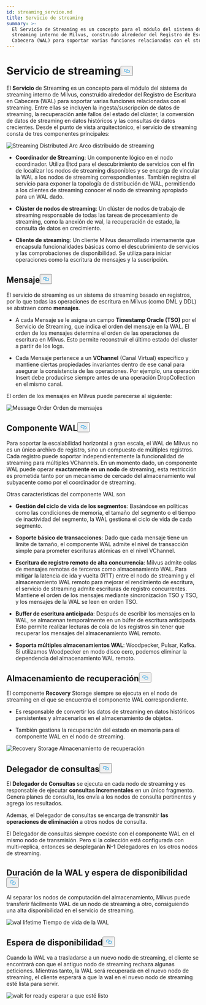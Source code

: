 ```yaml
---
id: streaming_service.md
title: Servicio de streaming
summary: >-
  El Servicio de Streaming es un concepto para el módulo del sistema de
  streaming interno de Milvus, construido alrededor del Registro de Escritura en
  Cabecera (WAL) para soportar varias funciones relacionadas con el streaming.
---
```

<h1 id="Streaming-Service" class="common-anchor-header">Servicio de streaming<button data-href="#Streaming-Service" class="anchor-icon" translate="no">
      <svg translate="no"
        aria-hidden="true"
        focusable="false"
        height="20"
        version="1.1"
        viewBox="0 0 16 16"
        width="16"
      >
        <path
          fill="#0092E4"
          fill-rule="evenodd"
          d="M4 9h1v1H4c-1.5 0-3-1.69-3-3.5S2.55 3 4 3h4c1.45 0 3 1.69 3 3.5 0 1.41-.91 2.72-2 3.25V8.59c.58-.45 1-1.27 1-2.09C10 5.22 8.98 4 8 4H4c-.98 0-2 1.22-2 2.5S3 9 4 9zm9-3h-1v1h1c1 0 2 1.22 2 2.5S13.98 12 13 12H9c-.98 0-2-1.22-2-2.5 0-.83.42-1.64 1-2.09V6.25c-1.09.53-2 1.84-2 3.25C6 11.31 7.55 13 9 13h4c1.45 0 3-1.69 3-3.5S14.5 6 13 6z"
        ></path>
      </svg>
    </button></h1><p>El <strong>Servicio</strong> de Streaming es un concepto para el módulo del sistema de streaming interno de Milvus, construido alrededor del Registro de Escritura en Cabecera (WAL) para soportar varias funciones relacionadas con el streaming. Entre ellas se incluyen la ingesta/suscripción de datos de streaming, la recuperación ante fallos del estado del clúster, la conversión de datos de streaming en datos históricos y las consultas de datos crecientes. Desde el punto de vista arquitectónico, el servicio de streaming consta de tres componentes principales:</p>
<p>
  
   <span class="img-wrapper"> <img translate="no" src="/docs/v2.6.x/assets/streaming_distributed_arch.png" alt="Streaming Distributed Arc" class="doc-image" id="streaming-distributed-arc" />
   </span> <span class="img-wrapper"> <span>Arco distribuido de streaming</span> </span></p>
<ul>
<li><p><strong>Coordinador de Streaming</strong>: Un componente lógico en el nodo coordinador. Utiliza Etcd para el descubrimiento de servicios con el fin de localizar los nodos de streaming disponibles y se encarga de vincular la WAL a los nodos de streaming correspondientes. También registra el servicio para exponer la topología de distribución de WAL, permitiendo a los clientes de streaming conocer el nodo de streaming apropiado para un WAL dado.</p></li>
<li><p><strong>Clúster de nodos de streaming</strong>: Un clúster de nodos de trabajo de streaming responsable de todas las tareas de procesamiento de streaming, como la anexión de wal, la recuperación de estado, la consulta de datos en crecimiento.</p></li>
<li><p><strong>Cliente de streaming</strong>: Un cliente Milvus desarrollado internamente que encapsula funcionalidades básicas como el descubrimiento de servicios y las comprobaciones de disponibilidad. Se utiliza para iniciar operaciones como la escritura de mensajes y la suscripción.</p></li>
</ul>
<h2 id="Message" class="common-anchor-header">Mensaje<button data-href="#Message" class="anchor-icon" translate="no">
      <svg translate="no"
        aria-hidden="true"
        focusable="false"
        height="20"
        version="1.1"
        viewBox="0 0 16 16"
        width="16"
      >
        <path
          fill="#0092E4"
          fill-rule="evenodd"
          d="M4 9h1v1H4c-1.5 0-3-1.69-3-3.5S2.55 3 4 3h4c1.45 0 3 1.69 3 3.5 0 1.41-.91 2.72-2 3.25V8.59c.58-.45 1-1.27 1-2.09C10 5.22 8.98 4 8 4H4c-.98 0-2 1.22-2 2.5S3 9 4 9zm9-3h-1v1h1c1 0 2 1.22 2 2.5S13.98 12 13 12H9c-.98 0-2-1.22-2-2.5 0-.83.42-1.64 1-2.09V6.25c-1.09.53-2 1.84-2 3.25C6 11.31 7.55 13 9 13h4c1.45 0 3-1.69 3-3.5S14.5 6 13 6z"
        ></path>
      </svg>
    </button></h2><p>El servicio de streaming es un sistema de streaming basado en registros, por lo que todas las operaciones de escritura en Milvus (como DML y DDL) se abstraen como <strong>mensajes</strong>.</p>
<ul>
<li><p>A cada Mensaje se le asigna un campo <strong>Timestamp Oracle (TSO)</strong> por el Servicio de Streaming, que indica el orden del mensaje en la WAL. El orden de los mensajes determina el orden de las operaciones de escritura en Milvus. Esto permite reconstruir el último estado del cluster a partir de los logs.</p></li>
<li><p>Cada Mensaje pertenece a un <strong>VChannel</strong> (Canal Virtual) específico y mantiene ciertas propiedades invariantes dentro de ese canal para asegurar la consistencia de las operaciones. Por ejemplo, una operación Insert debe producirse siempre antes de una operación DropCollection en el mismo canal.</p></li>
</ul>
<p>El orden de los mensajes en Milvus puede parecerse al siguiente:</p>
<p>
  
   <span class="img-wrapper"> <img translate="no" src="/docs/v2.6.x/assets/message_order.png" alt="Message Order" class="doc-image" id="message-order" />
   </span> <span class="img-wrapper"> <span>Orden de mensajes</span> </span></p>
<h2 id="WAL-Component" class="common-anchor-header">Componente WAL<button data-href="#WAL-Component" class="anchor-icon" translate="no">
      <svg translate="no"
        aria-hidden="true"
        focusable="false"
        height="20"
        version="1.1"
        viewBox="0 0 16 16"
        width="16"
      >
        <path
          fill="#0092E4"
          fill-rule="evenodd"
          d="M4 9h1v1H4c-1.5 0-3-1.69-3-3.5S2.55 3 4 3h4c1.45 0 3 1.69 3 3.5 0 1.41-.91 2.72-2 3.25V8.59c.58-.45 1-1.27 1-2.09C10 5.22 8.98 4 8 4H4c-.98 0-2 1.22-2 2.5S3 9 4 9zm9-3h-1v1h1c1 0 2 1.22 2 2.5S13.98 12 13 12H9c-.98 0-2-1.22-2-2.5 0-.83.42-1.64 1-2.09V6.25c-1.09.53-2 1.84-2 3.25C6 11.31 7.55 13 9 13h4c1.45 0 3-1.69 3-3.5S14.5 6 13 6z"
        ></path>
      </svg>
    </button></h2><p>Para soportar la escalabilidad horizontal a gran escala, el WAL de Milvus no es un único archivo de registro, sino un compuesto de múltiples registros. Cada registro puede soportar independientemente la funcionalidad de streaming para múltiples VChannels. En un momento dado, un componente WAL puede operar <strong>exactamente en un nodo</strong> de streaming, esta restricción es prometida tanto por un mecanismo de cercado del almacenamiento wal subyacente como por el coordinador de streaming.</p>
<p>Otras características del componente WAL son</p>
<ul>
<li><p><strong>Gestión del ciclo de vida de los segmentos</strong>: Basándose en políticas como las condiciones de memoria, el tamaño del segmento o el tiempo de inactividad del segmento, la WAL gestiona el ciclo de vida de cada segmento.</p></li>
<li><p><strong>Soporte básico de transacciones</strong>: Dado que cada mensaje tiene un límite de tamaño, el componente WAL admite el nivel de transacción simple para prometer escrituras atómicas en el nivel VChannel.</p></li>
<li><p><strong>Escritura de registro remoto de alta concurrencia</strong>: Milvus admite colas de mensajes remotas de terceros como almacenamiento WAL. Para mitigar la latencia de ida y vuelta (RTT) entre el nodo de streaming y el almacenamiento WAL remoto para mejorar el rendimiento de escritura, el servicio de streaming admite escrituras de registro concurrentes. Mantiene el orden de los mensajes mediante sincronización TSO y TSO, y los mensajes de la WAL se leen en orden TSO.</p></li>
<li><p><strong>Buffer de escritura anticipada</strong>: Después de escribir los mensajes en la WAL, se almacenan temporalmente en un búfer de escritura anticipada. Esto permite realizar lecturas de cola de los registros sin tener que recuperar los mensajes del almacenamiento WAL remoto.</p></li>
<li><p><strong>Soporta múltiples almacenamientos WAL</strong>: Woodpecker, Pulsar, Kafka. Si utilizamos Woodpecker en modo disco cero, podemos eliminar la dependencia del almacenamiento WAL remoto.</p></li>
</ul>
<h2 id="Recovery-Storage" class="common-anchor-header">Almacenamiento de recuperación<button data-href="#Recovery-Storage" class="anchor-icon" translate="no">
      <svg translate="no"
        aria-hidden="true"
        focusable="false"
        height="20"
        version="1.1"
        viewBox="0 0 16 16"
        width="16"
      >
        <path
          fill="#0092E4"
          fill-rule="evenodd"
          d="M4 9h1v1H4c-1.5 0-3-1.69-3-3.5S2.55 3 4 3h4c1.45 0 3 1.69 3 3.5 0 1.41-.91 2.72-2 3.25V8.59c.58-.45 1-1.27 1-2.09C10 5.22 8.98 4 8 4H4c-.98 0-2 1.22-2 2.5S3 9 4 9zm9-3h-1v1h1c1 0 2 1.22 2 2.5S13.98 12 13 12H9c-.98 0-2-1.22-2-2.5 0-.83.42-1.64 1-2.09V6.25c-1.09.53-2 1.84-2 3.25C6 11.31 7.55 13 9 13h4c1.45 0 3-1.69 3-3.5S14.5 6 13 6z"
        ></path>
      </svg>
    </button></h2><p>El componente <strong>Recovery</strong> Storage siempre se ejecuta en el nodo de streaming en el que se encuentra el componente WAL correspondiente.</p>
<ul>
<li><p>Es responsable de convertir los datos de streaming en datos históricos persistentes y almacenarlos en el almacenamiento de objetos.</p></li>
<li><p>También gestiona la recuperación del estado en memoria para el componente WAL en el nodo de streaming.</p></li>
</ul>
<p>
  
   <span class="img-wrapper"> <img translate="no" src="/docs/v2.6.x/assets/recovery_storage.png" alt="Recovery Storage" class="doc-image" id="recovery-storage" />
   </span> <span class="img-wrapper"> <span>Almacenamiento de recuperación</span> </span></p>
<h2 id="Query-Delegator" class="common-anchor-header">Delegador de consultas<button data-href="#Query-Delegator" class="anchor-icon" translate="no">
      <svg translate="no"
        aria-hidden="true"
        focusable="false"
        height="20"
        version="1.1"
        viewBox="0 0 16 16"
        width="16"
      >
        <path
          fill="#0092E4"
          fill-rule="evenodd"
          d="M4 9h1v1H4c-1.5 0-3-1.69-3-3.5S2.55 3 4 3h4c1.45 0 3 1.69 3 3.5 0 1.41-.91 2.72-2 3.25V8.59c.58-.45 1-1.27 1-2.09C10 5.22 8.98 4 8 4H4c-.98 0-2 1.22-2 2.5S3 9 4 9zm9-3h-1v1h1c1 0 2 1.22 2 2.5S13.98 12 13 12H9c-.98 0-2-1.22-2-2.5 0-.83.42-1.64 1-2.09V6.25c-1.09.53-2 1.84-2 3.25C6 11.31 7.55 13 9 13h4c1.45 0 3-1.69 3-3.5S14.5 6 13 6z"
        ></path>
      </svg>
    </button></h2><p>El <strong>Delegador de Consultas</strong> se ejecuta en cada nodo de streaming y es responsable de ejecutar <strong>consultas incrementales</strong> en un único fragmento. Genera planes de consulta, los envía a los nodos de consulta pertinentes y agrega los resultados.</p>
<p>Además, el Delegador de consultas se encarga de transmitir <strong>las operaciones de eliminación</strong> a otros nodos de consulta.</p>
<p>El Delegador de consultas siempre coexiste con el componente WAL en el mismo nodo de transmisión. Pero si la colección está configurada con multi-replica, entonces se desplegarán <strong>N-1</strong> Delegadores en los otros nodos de streaming.</p>
<h2 id="WAL-Lifetime-and-Wait-for-Ready" class="common-anchor-header">Duración de la WAL y espera de disponibilidad<button data-href="#WAL-Lifetime-and-Wait-for-Ready" class="anchor-icon" translate="no">
      <svg translate="no"
        aria-hidden="true"
        focusable="false"
        height="20"
        version="1.1"
        viewBox="0 0 16 16"
        width="16"
      >
        <path
          fill="#0092E4"
          fill-rule="evenodd"
          d="M4 9h1v1H4c-1.5 0-3-1.69-3-3.5S2.55 3 4 3h4c1.45 0 3 1.69 3 3.5 0 1.41-.91 2.72-2 3.25V8.59c.58-.45 1-1.27 1-2.09C10 5.22 8.98 4 8 4H4c-.98 0-2 1.22-2 2.5S3 9 4 9zm9-3h-1v1h1c1 0 2 1.22 2 2.5S13.98 12 13 12H9c-.98 0-2-1.22-2-2.5 0-.83.42-1.64 1-2.09V6.25c-1.09.53-2 1.84-2 3.25C6 11.31 7.55 13 9 13h4c1.45 0 3-1.69 3-3.5S14.5 6 13 6z"
        ></path>
      </svg>
    </button></h2><p>Al separar los nodos de computación del almacenamiento, Milvus puede transferir fácilmente WAL de un nodo de streaming a otro, consiguiendo una alta disponibilidad en el servicio de streaming.</p>
<p>
  
   <span class="img-wrapper"> <img translate="no" src="/docs/v2.6.x/assets/wal_lifetime.png" alt="wal lifetime" class="doc-image" id="wal-lifetime" />
   </span> <span class="img-wrapper"> <span>Tiempo de vida de la WAL</span> </span></p>
<h2 id="Wait-for-Ready" class="common-anchor-header">Espera de disponibilidad<button data-href="#Wait-for-Ready" class="anchor-icon" translate="no">
      <svg translate="no"
        aria-hidden="true"
        focusable="false"
        height="20"
        version="1.1"
        viewBox="0 0 16 16"
        width="16"
      >
        <path
          fill="#0092E4"
          fill-rule="evenodd"
          d="M4 9h1v1H4c-1.5 0-3-1.69-3-3.5S2.55 3 4 3h4c1.45 0 3 1.69 3 3.5 0 1.41-.91 2.72-2 3.25V8.59c.58-.45 1-1.27 1-2.09C10 5.22 8.98 4 8 4H4c-.98 0-2 1.22-2 2.5S3 9 4 9zm9-3h-1v1h1c1 0 2 1.22 2 2.5S13.98 12 13 12H9c-.98 0-2-1.22-2-2.5 0-.83.42-1.64 1-2.09V6.25c-1.09.53-2 1.84-2 3.25C6 11.31 7.55 13 9 13h4c1.45 0 3-1.69 3-3.5S14.5 6 13 6z"
        ></path>
      </svg>
    </button></h2><p>Cuando la WAL va a trasladarse a un nuevo nodo de streaming, el cliente se encontrará con que el antiguo nodo de streaming rechaza algunas peticiones. Mientras tanto, la WAL será recuperada en el nuevo nodo de streaming, el cliente esperará a que la wal en el nuevo nodo de streaming esté lista para servir.</p>
<p>
  
   <span class="img-wrapper"> <img translate="no" src="/docs/v2.6.x/assets/streaming_wait_for_ready.png" alt="wait for ready" class="doc-image" id="wait-for-ready" />
   </span> <span class="img-wrapper"> <span>esperar a que esté listo</span> </span></p>
